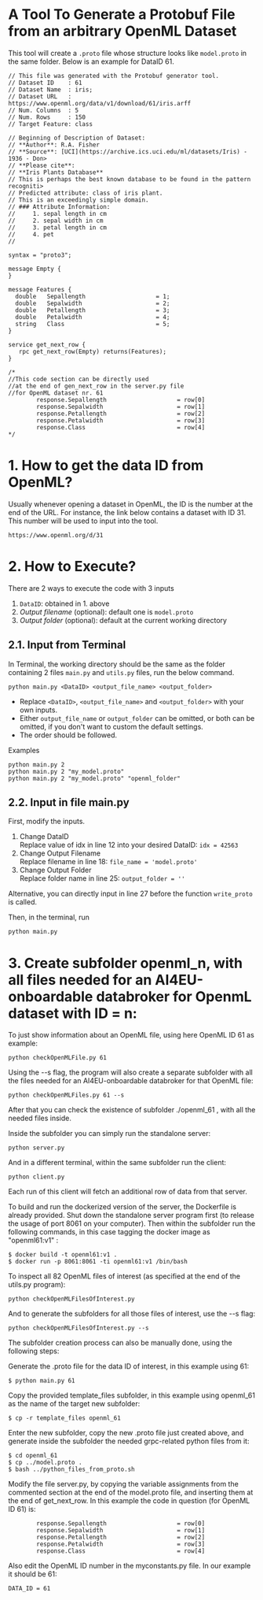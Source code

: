 # A Tool To Generate a Protobuf File from an arbitrary OpenML Dataset

This tool will create a `.proto` file whose structure looks like `model.proto` in the same folder. Below is an example for DataID 61.

```
// This file was generated with the Protobuf generator tool.
// Dataset ID    : 61
// Dataset Name  : iris;
// Dataset URL   : https://www.openml.org/data/v1/download/61/iris.arff
// Num. Columns  : 5
// Num. Rows     : 150
// Target Feature: class

// Beginning of Description of Dataset:
// **Author**: R.A. Fisher
// **Source**: [UCI](https://archive.ics.uci.edu/ml/datasets/Iris) - 1936 - Don>
// **Please cite**:
// **Iris Plants Database**
// This is perhaps the best known database to be found in the pattern recogniti>
// Predicted attribute: class of iris plant.
// This is an exceedingly simple domain.
// ### Attribute Information:
//     1. sepal length in cm
//     2. sepal width in cm
//     3. petal length in cm
//     4. pet
//

syntax = "proto3";

message Empty {
}

message Features {
  double   Sepallength                    = 1;
  double   Sepalwidth                     = 2;
  double   Petallength                    = 3;
  double   Petalwidth                     = 4;
  string   Class                          = 5;
}

service get_next_row {
   rpc get_next_row(Empty) returns(Features);
}

/*
//This code section can be directly used
//at the end of gen_next_row in the server.py file
//for OpenML dataset nr. 61
        response.Sepallength                    = row[0]
        response.Sepalwidth                     = row[1]
        response.Petallength                    = row[2]
        response.Petalwidth                     = row[3]
        response.Class                          = row[4]
*/

```
# 1. How to get the data ID from OpenML?
Usually whenever opening a dataset in OpenML, the ID is the number at the end of the URL. For instance, the link below contains a dataset with ID 31. This number will be used to input into the tool.
```
https://www.openml.org/d/31
```
# 2. How to Execute?
There are 2 ways to execute the code with 3 inputs
1. `DataID`: obtained in 1. above
2. *Output filename* (optional): default one is `model.proto`
3. *Output folder* (optional): default at the current working directory
 
## 2.1. Input from Terminal

In Terminal, the working directory should be the same as the folder containing 2 files `main.py` and `utils.py` files, run the below command.
```
python main.py <DataID> <output_file_name> <output_folder>
```
- Replace `<DataID>`, `<output_file_name>` and `<output_folder>` with your own inputs. 
- Either `output_file_name` or `output_folder` can be omitted, or both can be omitted, if you don't want to custom the default settings.
- The order should be followed.

Examples
```
python main.py 2
python main.py 2 "my_model.proto"
python main.py 2 "my_model.proto" "openml_folder"
```
## 2.2. Input in file main.py
First, modify the inputs.
1. Change DataID
    <br/>Replace value of idx in line 12 into your desired DataID: `idx = 42563`
2. Change Output Filename
<br> Replace filename in line 18: `file_name = 'model.proto'`
3. Change Output Folder
<br/> Replace folder name in line 25: `output_folder = ''`

Alternative, you can directly input in line 27 before the function `write_proto` is called.

Then, in the terminal, run
```
python main.py
```
# 3. Create subfolder openml_n, with all files needed for an AI4EU-onboardable databroker for OpenmL dataset with ID = n:

To just show information about an OpenML file, using here OpenML ID 61 as example:
```
python checkOpenMLFile.py 61
```
Using the --s flag, the program will also create a separate subfolder with all the files needed for an AI4EU-onboardable databroker for that OpenML file:
```
python checkOpenMLFiles.py 61 --s
```
After that you can check the existence of subfolder ./openml_61 , with all the needed files inside.

Inside the subfolder you can simply run the standalone server:
```
python server.py
```
And in a different terminal, within the same subfolder run the client:
```
python client.py
```
Each run of this client will fetch an additional row of data from that server.


To build and run the dockerized version of the server, the Dockerfile is already provided. Shut down the standalone server program first (to release the usage of port 8061 on your computer). Then within the subfolder run the following commands, in this case tagging the docker image as "openml61:v1" :
```
$ docker build -t openml61:v1 .
$ docker run -p 8061:8061 -ti openml61:v1 /bin/bash
```

To inspect all 82 OpenML files of interest (as specified at the end of the utils.py program):
```
python checkOpenMLFilesOfInterest.py
```

And to generate the subfolders for all those files of interest, use the --s flag:
```
python checkOpenMLFilesOfInterest.py --s
```


The subfolder creation process can also be manually done, using the following steps:

Generate the .proto file for the data ID of interest, in this example using 61:
```
$ python main.py 61
```

Copy the provided template_files subfolder, in this example using openml_61 as the name of the target new subfolder:
```
$ cp -r template_files openml_61
```

Enter the new subfolder, copy the new .proto file just created above, and generate inside the subfolder the needed grpc-related python files from it:
```
$ cd openml_61
$ cp ../model.proto .
$ bash ../python_files_from_proto.sh
```

Modify the file server.py, by copying the variable assignments from the commented section at the end of the model.proto file, and inserting them at the end of get_next_row.
In this example the code in question (for OpenML ID 61) is:
```
        response.Sepallength                    = row[0]
        response.Sepalwidth                     = row[1]
        response.Petallength                    = row[2]
        response.Petalwidth                     = row[3]
        response.Class                          = row[4]
```

Also edit the OpenML ID number in the myconstants.py file. In our example it should be 61:
```
DATA_ID = 61
```
